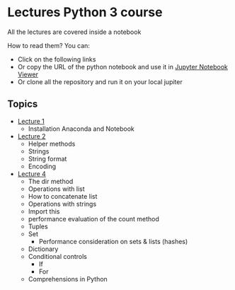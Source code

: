 # Lectures Python 3 course

All the lectures are covered inside a notebook

How to read them? 
You can: 
- Click on the following links
- Or copy the URL of the python notebook and use it in [Jupyter Notebook Viewer](https://nbviewer.jupyter.org/)
- Or clone all the repository and run it on your local jupiter

## Topics
- [Lecture 1](https://nbviewer.jupyter.org/github/quellobiondo/python-course-ubinet/blob/master/ipynb/L1%20-%20installation%20anaconda.ipynb)
  - Installation Anaconda and Notebook
- [Lecture 2](https://nbviewer.jupyter.org/github/quellobiondo/python-course-ubinet/blob/master/ipynb/L2%20-%20help%2C%20dir%2C%20string%2C%20format.ipynb)
  - Helper methods
  - Strings
  - String format
  - Encoding
- [Lecture 4](https://nbviewer.jupyter.org/github/quellobiondo/python-course-ubinet/blob/master/ipynb/L4%20-%20dir%2C%20tuples%2C%20dict%2C%20if%2C%20loops.ipynb)
  - The dir method
  - Operations with list
  - How to concatenate list
  - Operations with strings
  - Import this
  - performance evaluation of the count method
  - Tuples
  - Set
    - Performance consideration on sets & lists (hashes)
  - Dictionary
  - Conditional controls
    - If
    - For
  - Comprehensions in Python
